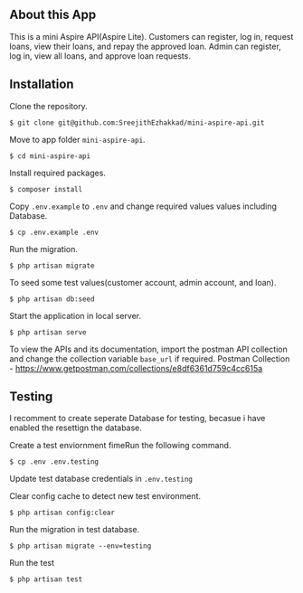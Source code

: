 ## About this App

  
This is a mini Aspire API(Aspire Lite). Customers can register, log in, request loans, view their loans, and repay the approved loan. Admin can register, log in, view all loans, and approve loan requests.

## Installation

Clone the repository.

`$ git clone git@github.com:SreejithEzhakkad/mini-aspire-api.git`

  Move to app folder `mini-aspire-api`.

`$ cd mini-aspire-api`

  Install required packages.

`$ composer install`

  Copy `.env.example` to `.env` and change required values values including Database.

`$ cp .env.example .env`

  Run the migration.

`$ php artisan migrate`

  To seed some test values(customer account, admin account, and loan).

`$ php artisan db:seed`

  Start the application in local server.

`$ php artisan serve`

To view the APIs and its documentation, import the postman API collection and change the collection variable `base_url` if required. 
Postman Collection - https://www.getpostman.com/collections/e8df6361d759c4cc615a

## Testing

I recomment to create seperate Database for testing, becasue i have enabled the resettign the database. 

Create a test enviornment fimeRun the following command.

`$ cp .env .env.testing`

Update test database credentials in `.env.testing`

Clear config cache to detect new test environment.

`$ php artisan config:clear`

  Run the migration in test database.

`$ php artisan migrate --env=testing`

Run the test

`$ php artisan test`